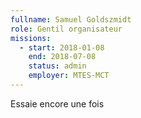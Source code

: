 ```yaml
---
fullname: Samuel Goldszmidt
role: Gentil organisateur
missions:
  - start: 2018-01-08
    end: 2018-07-08
    status: admin
    employer: MTES-MCT
---
```


Essaie encore une fois
